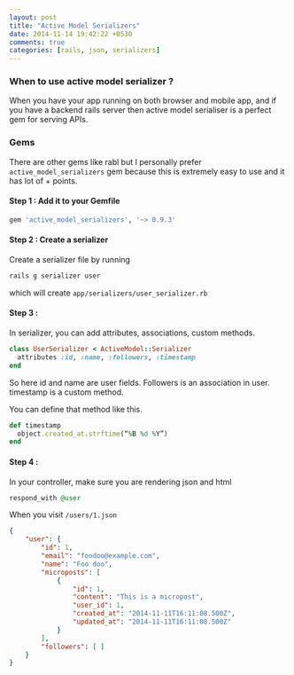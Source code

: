 ```yaml
---
layout: post
title: "Active Model Serializers"
date: 2014-11-14 19:42:22 +0530
comments: true
categories: [rails, json, serializers]
---
```


### When to use active model serializer ?

When you have your app running on both browser and mobile app, and if you have a backend rails server then active model serialiser is a perfect gem for serving APIs.

### Gems

There are other gems like rabl but I personally prefer `active_model_serializers` gem because this is extremely easy to use and it has lot of + points.

#### Step 1 : Add it to your Gemfile

```ruby
gem 'active_model_serializers', '~> 0.9.3'
```

#### Step 2 : Create a serializer

Create a serializer file by running
```ruby
rails g serializer user
```
which will create `app/serializers/user_serializer.rb`



#### Step 3 :

In serializer, you can add attributes, associations, custom methods.

```ruby user_serializer.rb
class UserSerializer < ActiveModel::Serializer
  attributes :id, :name, :followers, :timestamp
end
```

So here id and name are user fields. Followers is an association in user. timestamp is a custom method.

You can define that method like this.

```ruby
def timestamp
  object.created_at.strftime(“%B %d %Y”)
end       
```

#### Step 4 :

In your controller, make sure you are rendering json and html
```ruby
respond_with @user
```

When you visit `/users/1.json`

```json   
{
    "user": {
        "id": 1,
        "email": "foodoo@example.com",
        "name": "Foo doo",
        "microposts": [
            {
                "id": 1,
                "content": "This is a micropost",
                "user_id": 1,
                "created_at": "2014-11-11T16:11:08.500Z",
                "updated_at": "2014-11-11T16:11:08.500Z"
            }
        ],
        "followers": [ ]
    }
}
```